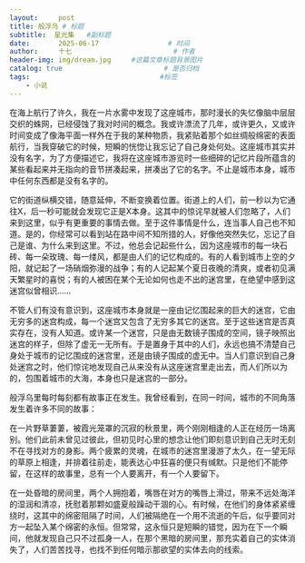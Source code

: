 ```yaml
---
layout:     post                       
title: 般浮乌 # 标题
subtitle:  星光集   #副标题
date:       2025-06-17                 # 时间
author:     十七                         # 作者
header-img: img/dream.jpg     #这篇文章标题背景图片
catalog: true                         # 是否归档
tags:                                #标签
    - 小说
---
```

在海上航行了许久，我在一片水雾中发现了这座城市，那时漫长的失忆像脑中层层交织的蛛网，已经侵蚀了我对时间的概念。我或许漂流了几年，或许更久，又或许时间变成了像海平面一样外在于我的某种物质，我紧贴着那个如丝绸般绵密的表面航行，当我穿破它的时候，短瞬的恍惚让我忘记了自己身处何处。这座城市其实并没有名字，为了方便描述它，我将在这座城市游览时一些细碎的记忆片段所蕴含的某些看起来并无指向的音节拼凑起来，拼凑出了它的名字。不止是城市本身，城市中任何东西都是没有名字的。

它的街道纵横交错，随意延伸，不断变换着位置。街道上的人们，前一秒以为它通往X，后一秒可能就会发现它正是X本身。这其中的惊诧早就被人们忽略了，人们来到这里，似乎有更重要的事情去做。至于这件事情是什么，连当事人自己也不知道。是的，你经常可以看到站在路中间不知所措的人，好像他突然失忆，忘记了自己是谁、为什么来到这里。不过，他总会记起些什么，因为这座城市的每一块石砖、每一朵玫瑰、每一缕风，都是由人们的记忆构成的。有的人看到城市上空的夕阳，就记起了一场硝烟弥漫的战争；有的人记起某个夏日夜晚的清爽，或者初见满天繁星时的喜悦；有的人被困在某个无论如何也走不出的迷宫里，在绝望中感到这迷宫似曾相识……

不管人们有没有意识到，这座城市本身就是一座由记忆围起来的巨大的迷宫，它由无穷多的迷宫构成，每一个迷宫又包含了无穷多其它的迷宫。至于这些迷宫是否真实存在，没有人知道。或许某一个迷宫，只是由无数镜子围成的空间，镜子映照出迷宫的样子，但除了虚无一无所有。于是置身于其中的人们，永远也搞不清楚自己身处于城市的记忆围成的迷宫里，还是由镜子围成的虚无中。当人们意识到自己身处迷宫之时，他们惊诧地发现自己从来没有从这座迷宫里走出去，而人们所以为的，包围着城市的大海，本身也只是迷宫的一部分。

般浮乌里每时每刻都有故事正在发生。我曾经看到，在同一时间，城市的不同角落发生着许多不同的故事：

在一片野草萋萋，被霞光笼罩的沉寂的秋景里，两个刚刚相逢的人正在经历一场离别。他们此前未曾见过彼此，但初见时心里的想念让他们即刻意识到自己无时无刻不在寻找对方的身影。两个疲累的灵魂，在城市的迷宫里漫游了太久，在一望无际的草原上相逢，并排着往前走，能表达心中狂喜的便只有缄默。只是他们不能停留，在这样的故事里，总有一个人要离开，有一个人要留下。

在一处昏暗的房间里，两个人拥抱着，嘴唇在对方的嘴唇上滑过，带来不远处海洋的湿润和清凉，抚慰着那颗如盛夏般躁动干涸的心。有时候，在他们的身体紧紧缠绕时，这其中的绵密阻隔了时间，人们被隔绝在一个用不流逝的午后，似乎要同对方一起坠入某个绵密的永恒。但常常，这永恒只是短瞬的错觉，因为在下一个瞬间，他就发现自己只不过孤身一人，在那个黑暗的房间里，那充实着自己的实体消失了，人们苦苦找寻，也找不到任何暗示那欲望的实体去向的线索。
